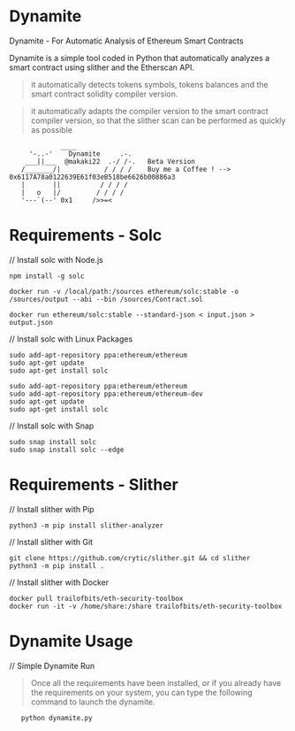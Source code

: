 # Dynamite
Dynamite - For Automatic Analysis of Ethereum Smart Contracts

Dynamite is a simple tool coded in Python that automatically analyzes a smart contract using slither and the Etherscan API.

> it automatically detects tokens symbols, tokens balances and the smart contract solidity compiler version.

> it automatically adapts the compiler version to the smart contract compiler version, so that the slither scan can be performed as quickly as possible

                 ____
         '-..-'    Dynamite     .-.
        ___||___  @makaki22  .-/ /-.   Beta Version
       /_______/|           / / / /    Buy me a Coffee ! --> 0x6117A78a0122639E61f03eB518be6626b00886a3
       |       ||          / / / /
       |   o   |/         / / / / 
       '---`(--' 0x1     />>=<

# Requirements - Solc
// Install solc with Node.js
 
    npm install -g solc

    docker run -v /local/path:/sources ethereum/solc:stable -o /sources/output --abi --bin /sources/Contract.sol

    docker run ethereum/solc:stable --standard-json < input.json > output.json

// Install solc with Linux Packages

    sudo add-apt-repository ppa:ethereum/ethereum
    sudo apt-get update
    sudo apt-get install solc

    sudo add-apt-repository ppa:ethereum/ethereum
    sudo add-apt-repository ppa:ethereum/ethereum-dev
    sudo apt-get update
    sudo apt-get install solc
    

// Install solc with Snap

    sudo snap install solc
    sudo snap install solc --edge

# Requirements - Slither
// Install slither with Pip

    python3 -m pip install slither-analyzer

// Install slither with Git

    git clone https://github.com/crytic/slither.git && cd slither
    python3 -m pip install .

// Install slither with Docker

    docker pull trailofbits/eth-security-toolbox
    docker run -it -v /home/share:/share trailofbits/eth-security-toolbox

# Dynamite Usage
// Simple Dynamite Run

> Once all the requirements have been installed, or if you already have the requirements on your system, you can type the following command to launch the dynamite.

       python dynamite.py




